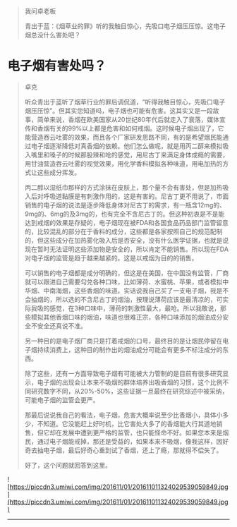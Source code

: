 > 我问卓老板
> 
> 青出于蓝：《烟草业的罪》听的我触目惊心，先吸口电子烟压压惊。这电子烟总没什么害处吧？

# 电子烟有害处吗？

> 卓克
> 
> 听众青出于蓝听了烟草行业的罪后调侃道，“听得我触目惊心，先吸口电子烟压压惊”。但其实您知道吗，电子烟也可能有危害。这其实又是一段故事，简单来说，香烟在欧美国家从20世纪80年代后就走入了衰落，媒体宣传和香烟有关的99%以上都是危害和如何戒烟。这时候电子烟出现了，它能营造吞云吐雾的效果，而且各个厂家研发思路不同，有的是希望烟民能通过电子烟逐渐降低对真香烟的依赖。他们怎么做呢，就是用丙二醇来模拟吸入嘴里和嗓子的时候那股辣和呛的感觉，用尼古丁来满足身体成瘾的需要，用甘油营造吞云吐雾的视觉效果，用化学香料模拟各种味道，用电加热的方式让这些成分挥发。
> 
> 
> 
> 丙二醇以湿纸巾那样的方式涂抹在皮肤上，那个量不会有害处，但是加热吸入后对呼吸道黏膜是有刺激作用的，这是有害的。尼古丁更不用说了，市面销售的电子烟的说法是逐步降低身体对尼古丁的需求，有一瓶含12mg的、9mg的、6mg的及3mg的，也有完全不含尼古丁的。但这种初衷是不是能达到戒烟的效果是存疑的，电子烟现在被FDA和各国食品药品部门监管留意的，比较混乱的部分在于香料的成分，这些都是各家按照自己的规范配制的，但这些成分在加热雾化吸入后是否安全，没有什么医学证据，也就是说现在暂时无法证明这些添加物是安全的，所以肯定不能销售。所以现在FDA对电子烟的监管是趋于越来越紧的。这是以戒烟为目的的销售。
> 
> 
> 
> 可以销售的电子烟都是成分明确的，但这是在美国，在中国没有监管，厂商就可以跟进自己需要勾兑各种口味，比如薄荷、水蜜桃、苹果，或者模拟中华烟、中南海烟，这些香烟的味道。实话说我自己买了一支电子烟，我是不会抽烟的，所以选的不含尼古丁的烟油，按理说薄荷应该是最清凉的，可实际我吸的感觉，在3种口味中，薄荷的刺激性最大，最呛。所以我敢说，那些模拟其他香烟口味的烟油，味道也很难正宗，各种口味添加的烟油成分安全不安全还真说不准。
> 
> 
> 
> 另一种目的是电子烟厂商只是打着戒烟的口号，最终目的是让烟民停留在电子烟持续消费上，这种目的制作出的烟油成分可能会有更多不标注成分的东西。
> 
> 
> 
> 除了这些，还有一方面导致电子烟有可能被大力管制的是目前有很多研究显示，电子烟的出现会让本来不吸烟的群体培养出吸香烟的习惯，这个比例不同研究数字不同，从20%-50%，这些证据一旦最终在研究综述中被采纳，可能电子烟的监管会更严。
> 
> 
> 
> 那最后说说我自己的看法，电子烟，危害大概率说至少比香烟小，具体小多少，不知道。它没能赶上好时机，比它害处大多了的香烟能大行其道地销售，但它却在发展中遭到更严格的监管，也只能怪命不好。如果您本来是烟民，通过电子烟能戒掉，那还是受益的，如果本来不吸烟，像我这样，因好奇去抽电子烟，最后好奇心重到试了香烟，还上了瘾，那就得不偿失了。
> 
> 
> 
> 好了，这个问题就回答到这里。

![https://piccdn3.umiwi.com/img/201611/01/201611011324029539059849.jpg](https://piccdn3.umiwi.com/img/201611/01/201611011324029539059849.jpg)

---
